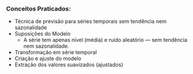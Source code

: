 ### Conceitos Praticados:
- Técnica de previsão para séries temporais sem tendência nem sazonalidade
- Suposições do Modelo
  - A série tem apenas nível (média) e ruído aleatório — sem tendência nem sazonalidade.
- Transformação em série temporal
- Criação e ajuste do modelo
- Extração dos valores suavizados (ajustados)
